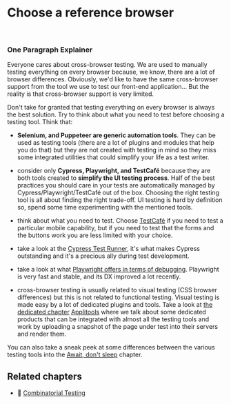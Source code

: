 # Choose a reference browser

<br/>

### One Paragraph Explainer

Everyone cares about cross-browser testing. We are used to manually testing everything on every browser because, we know, there are a lot of browser differences. Obviously, we'd like to have the same cross-browser support from the tool we use to test our front-end application... But the reality is that cross-browser support is very limited.

Don't take for granted that testing everything on every browser is always the best solution. Try to think about what you need to test before choosing a testing tool. Think that:

- **Selenium, and Puppeteer are generic automation tools**. They can be used as testing tools (there are a lot of plugins and modules that help you do that) but they are not created with testing in mind so they miss some integrated utilities that could simplify your life as a test writer.

- consider only **Cypress, Playwright, and TestCafé** because they are both tools created to **simplify the UI testing process**. Half of the best practices you should care in your tests are automatically managed by Cypress/Playwright/TestCafé out of the box. Choosing the right testing tool is all about finding the right trade-off. UI testing is hard by definition so, spend some time experimenting with the mentioned tools.

- think about what you need to test. Choose [TestCafé](https://testcafe.devexpress.com) if you need to test a particular mobile capability, but if you need to test that the forms and the buttons work you are less limited with your choice.

- take a look at the [Cypress Test Runner](https://docs.cypress.io/guides/core-concepts/test-runner.html#Command-Log), it's what makes Cypress outstanding and it's a precious ally during test development.

- take a look at what [Playwright offers in terms of debugging](https://playwright.dev/docs/trace-viewer-intro). Playwright is very fast and stable, and its DX improved a lot recently.

- cross-browser testing is usually related to visual testing (CSS browser differences) but this is not related to functional testing. Visual testing is made easy by a lot of dedicated plugins and tools. Take a look at [the dedicated chapter](../tools/visual-regression-testing.md) [Applitools](https://applitools.com) where we talk about some dedicated products that can be integrated with almost all the testing tools and work by uploading a snapshot of the page under test into their servers and render them.

You can also take a sneak peek at some differences between the various testing tools into the [Await, don't sleep](/sections/generic-best-practices/await-dont-sleep.md) chapter.

## Related chapters

- 🔗 [Combinatorial Testing](/sections/advanced/combinatorial-testing.md)
